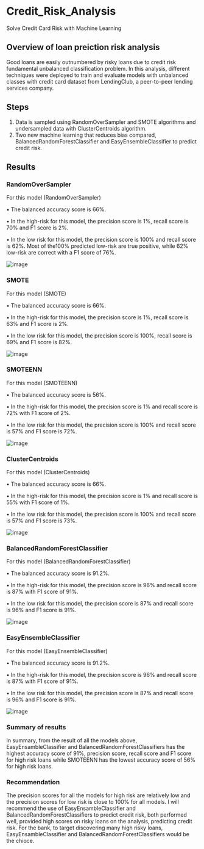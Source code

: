 # Credit_Risk_Analysis
Solve Credit Card Risk with Machine Learning

## Overview of loan preiction risk analysis
Good loans are easily outnumbered by risky loans due to credit risk fundamental unbalanced classification problem. In this analysis, different techniques were deployed to train and evaluate models with unbalanced classes with credit card dataset from LendingClub, a peer-to-peer lending services company.

## Steps
1. Data is sampled using RandomOverSampler and SMOTE algorithms and undersampled data with ClusterCentroids algorithm.
2. Two new machine learning that reduces bias compared, BalancedRandomForestClassifier and EasyEnsembleClassifier to predict credit risk.

## Results

### RandomOverSampler
For this model (RandomOverSampler)

•	The balanced accuracy score is 66%.

•	In the high-risk for this model, the precision score is 1%,  recall score is 70% and F1 score is 2%.

•	In the low risk for this model, the precision score is 100% and recall score is 62%. Most of the100% predicted low-risk are true positive, while 62% low-risk are correct with a F1 score of 76%.


![image](https://user-images.githubusercontent.com/105121697/188295493-50395539-7569-47e4-874d-32e1f01d6d53.png)


### SMOTE
For this model (SMOTE)

•	The balanced accuracy score is 66%.

•	In the high-risk for this model, the precision score is 1%, recall score is 63% and F1 score is 2%.

•	In the low risk for this model, the precision score is 100%,  recall score is 69% and F1 score is 82%.


![image](https://user-images.githubusercontent.com/105121697/188294970-126b65cf-d3ac-4daf-87bb-2833641b62d0.png)


### SMOTEENN
For this model (SMOTEENN) 

•	The balanced accuracy score is 56%.

•	In the high-risk for this model, the precision score is 1% and recall score is 72% with F1 score of 2%.

•	In the low risk for this model, the precision score is 100% and recall score is 57% and F1 score is 72%.


![image](https://user-images.githubusercontent.com/105121697/188295373-f397674d-1a2e-4371-9df3-7bd7ef22d825.png)


### ClusterCentroids
For this model (ClusterCentroids) 

•	The balanced accuracy score is 66%.

•	In the high-risk for this model, the precision score is 1% and recall score is 55% with F1 score of 1%.

•	In the low risk for this model, the precision score is 100% and recall score is 57% and F1 score is 73%.


![image](https://user-images.githubusercontent.com/105121697/188295292-bdc489d3-0ac9-4878-bf38-c6685d75bcce.png)


### BalancedRandomForestClassifier
For this model (BalancedRandomForestClassifier) 

•	The balanced accuracy score is 91.2%.

•	In the high-risk for this model, the precision score is 96% and recall score is 87% with F1 score of 91%.

•	In the low risk for this model, the precision score is 87% and recall score is 96% and F1 score is 91%.


![image](https://user-images.githubusercontent.com/105121697/188295086-28898070-1b65-46c9-aba5-bf5f1734165c.png)


### EasyEnsembleClassifier
For this model (EasyEnsembleClassifier)

•	The balanced accuracy score is 91.2%.

•	In the high-risk for this model, the precision score is 96% and recall score is 87% with F1 score of 91%.

•	In the low risk for this model, the precision score is 87% and recall score is 96% and F1 score is 91%.


![image](https://user-images.githubusercontent.com/105121697/188295130-6980bc93-0e41-4835-a552-bf2178d58bdd.png)


### Summary of results

In summary, from the result of all the models above, EasyEnsambleClassifier and BalancedRandomForestClassifiers has the highest accuracy score of 91%, precision score, recall score and F1 score for high risk  loans while SMOTEENN has the lowest accuracy score of 56% for high risk loans.

### Recommendation

The precision scores for all the models for high risk are relatively low and the precision scores for low risk is close to 100% for all models.  I will recommend the use of EasyEnsambleClassifier and BalancedRandomForestClassifiers to predict credit risk, both performed well, provided high scores on risky loans on the analysis, predicting credit risk. For the bank, to target discovering many high risky loans, EasyEnsambleClassifier and BalancedRandomForestClassifiers would be the chioce.



